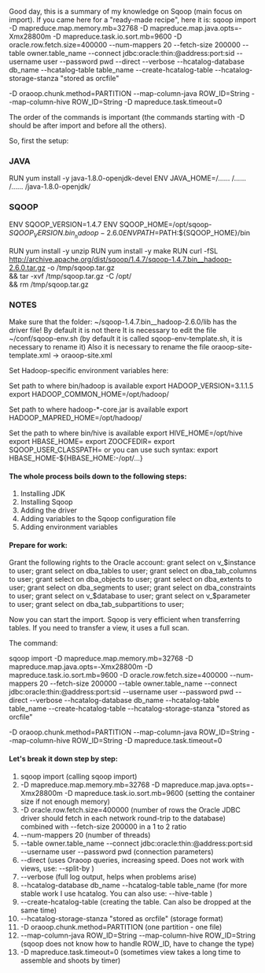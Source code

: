 Good day, this is a summary of my knowledge on Sqoop (main focus on import).
If you came here for a "ready-made recipe", here it is:
sqoop import -D mapreduce.map.memory.mb=32768 -D mapreduce.map.java.opts=-Xmx28800m -D mapreduce.task.io.sort.mb=9600 -D oracle.row.fetch.size=400000 --num-mappers 20 --fetch-size 200000 --table owner.table_name --connect jdbc:oracle:thin:@address:port:sid --username user --password pwd --direct --verbose --hcatalog-database db_name --hcatalog-table table_name --create-hcatalog-table --hcatalog-storage-stanza "stored as orcfile"

-D oraoop.chunk.method=PARTITION
--map-column-java ROW_ID=String --map-column-hive ROW_ID=String
-D mapreduce.task.timeout=0

The order of the commands is important (the commands starting with -D should be after import and before all the others).

So, first the setup:

### JAVA

RUN yum install -y  java-1.8.0-openjdk-devel
ENV JAVA_HOME=/…… /…… /…… /java-1.8.0-openjdk/

### SQOOP

ENV SQOOP_VERSION=1.4.7
ENV SQOOP_HOME=/opt/sqoop-${SQOOP_VERSION}.bin__hadoop-2.6.0
ENV PATH=$PATH:${SQOOP_HOME}/bin

RUN yum install -y unzip
RUN yum install -y make
RUN curl -fSL http://archive.apache.org/dist/sqoop/1.4.7/sqoop-1.4.7.bin__hadoop-2.6.0.tar.gz -o /tmp/sqoop.tar.gz \
    && tar -xvf /tmp/sqoop.tar.gz -C /opt/ \
    && rm /tmp/sqoop.tar.gz

### NOTES
Make sure that the folder: ~/sqoop-1.4.7.bin__hadoop-2.6.0/lib has the driver file!
By default it is not there
It is necessary to edit the file ~/conf/sqoop-env.sh (by default it is called sqoop-env-template.sh, it is necessary to rename it)
Also it is necessary to rename the file oraoop-site-template.xml -> oraoop-site.xml

Set Hadoop-specific environment variables here:

Set path to where bin/hadoop is available
export HADOOP_VERSION=3.1.1.5
export HADOOP_COMMON_HOME=/opt/hadoop/

Set path to where hadoop-*-core.jar is available
export HADOOP_MAPRED_HOME=/opt/hadoop/

Set the path to where bin/hive is available
export HIVE_HOME=/opt/hive
export HBASE_HOME=
export ZOOCFEDIR=
export SQOOP_USER_CLASSPATH=
or you can use such syntax: 
export HBASE_HOME-${HBASE_HOME:-/opt/…}


#### The whole process boils down to the following steps:
1.	Installing JDK
2.	Installing Sqoop
3.	Adding the driver
4.	Adding variables to the Sqoop configuration file
5.	Adding environment variables

#### Prepare for work:
Grant the following rights to the Oracle account:
grant select on v_$instance to user;
grant select on dba_tables to user;
grant select on dba_tab_columns to user;
grant select on dba_objects to user;
grant select on dba_extents to user;
grant select on dba_segments to user;
grant select on dba_constraints to user;
grant select on v_$database to user;
grant select on v_$parameter to user;
grant select on dba_tab_subpartitions to user;

Now you can start the import. Sqoop is very efficient when transferring tables. If you need to transfer a view, it uses a full scan.

The command:

sqoop import -D mapreduce.map.memory.mb=32768 -D mapreduce.map.java.opts=-Xmx28800m -D mapreduce.task.io.sort.mb=9600 -D oracle.row.fetch.size=400000 --num-mappers 20 --fetch-size 200000 --table owner.table_name --connect jdbc:oracle:thin:@address:port:sid --username user --password pwd --direct --verbose --hcatalog-database db_name --hcatalog-table table_name --create-hcatalog-table --hcatalog-storage-stanza "stored as orcfile"

-D oraoop.chunk.method=PARTITION
--map-column-java ROW_ID=String --map-column-hive ROW_ID=String
-D mapreduce.task.timeout=0

#### Let's break it down step by step:

1. sqoop import (calling sqoop import)
2. -D mapreduce.map.memory.mb=32768 -D mapreduce.map.java.opts=-Xmx28800m -D mapreduce.task.io.sort.mb=9600 (setting the container size if not enough memory)
3. -D oracle.row.fetch.size=400000 (number of rows the Oracle JDBC driver should fetch in each network round-trip to the database) combined with --fetch-size 200000 in a 1 to 2 ratio
4. --num-mappers 20 (number of threads)
5. --table owner.table_name --connect jdbc:oracle:thin:@address:port:sid --username user --password pwd (connection parameters)
6. --direct (uses Oraoop queries, increasing speed. Does not work with views, use: --split-by <column-name>)
7. --verbose (full log output, helps when problems arise)
8. --hcatalog-database db_name --hcatalog-table table_name (for more stable work I use hcatalog. You can also use: --hive-table <table-name>)
9. --create-hcatalog-table (creating the table. Can also be dropped at the same time)
10. --hcatalog-storage-stanza "stored as orcfile" (storage format)
11. -D oraoop.chunk.method=PARTITION (one partition - one file)
12. --map-column-java ROW_ID=String --map-column-hive ROW_ID=String (sqoop does not know how to handle ROW_ID, have to change the type)
13. -D mapreduce.task.timeout=0 (sometimes view takes a long time to assemble and shoots by timer)
